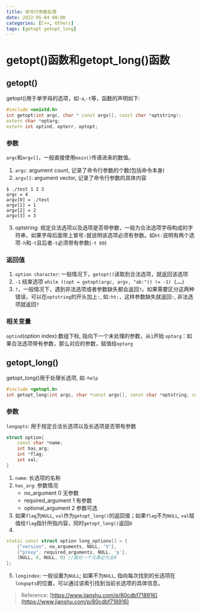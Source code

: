 ```yaml
---
title: 命令行参数处理
date: 2022-05-04 08:00
categories: [C++, Others]
tags: [getopt getopt_long]
---
```


# getopt()函数和getopt_long()函数

## getopt()
getopt()用于单字母的选项，如`-a`,`-t`等，函数的声明如下:
```c++
#include <unistd.h>
int getopt(int argc, char * const argv[], const char *optstring);
extern char *optarg;
extern int optind, opterr, optopt;
```
### 参数
`argc`和`argv[]`，一般直接使用`main()`传递进来的数值。
1. `argc`: argument count, 记录了命令行参数的个数(包括命令本身)
2. `argv[]`: argument vector, 记录了命令行参数的具体内容
```
$ ./test 1 2 3
argc = 4
argv[0] = ./test
argv[1] = 1
argv[2] = 2
argv[3] = 3
```
3. optstring: 规定合法选项以及选项是否带参数，一般为合法选项字母构成的字符串，如果字母后面带上冒号`:`就说明该选项必须有参数。如`ht:`说明有两个选项`-h`和`-t`且后者`-t`必须带有参数(`-t 60`)
### 返回值
1. `option character`: 一般情况下，`getopt()`读取到合法选项，就返回该选项
2. `-1` 结束选项
`while ((opt = getopt(argc, argv, "ab:")) != -1) {……}`
3. `?`，一般情况下，遇到非法选项或者参数缺失都会返回`?`。如果需要区分这两种错误，可以在`optstring`的开头加上`:`, 如`:ht:`，这样参数缺失就返回`:`, 非法选项就返回`?`
### 相关变量
`optind`(option index):数组下标, 指向下一个未处理的参数，从`1`开始
`optarg`：如果合法选项带有参数，那么对应的参数，赋值给`optarg`

## getopt_long()
getopt_long()用于处理长选项, 如`-help`
```c++
#include <getopt.h>
int getopt_long(int argc, char *const argv[], const char *optstring, const struct option *longopts, int *longindex);
```
### 参数
`longopts`: 用于规定合法长选项以及长选项是否带有参数
```c++
struct option{
	const char *name;
	int has_arg;
	int *flag;
	int val;
}
```
1. `name`: 长选项的名称
2. `has_arg`: 参数情况
   * no_argument 0 无参数
   * required_argument 1 有参数
   * optional_argument 2 参数可选
3. 如果`flag`为`NULL`, `val`作为`getopt_long()`的返回值；如果`flag`不为`NULL`, `val`赋值给`flag`指针所指内容，同时`getopt_long()`返回`0`
4. 
```c++
static const struct option long_options[] = {
	{"version", no_arguments, NULL, 'V'},
	{"proxy", required_arguments, NULL, 'p'},
	{NULL, 0, NULL, 0} //最后一个元素必为全0
};
```
5. `longindex`: 一般设置为`NULL`; 如果不为`NULL`, 指向每次找到的长选项在`longopts`的位置，可以通过该索引找到当前长选项的具体信息。

> Reference:
[https://www.jianshu.com/p/80cdbf718916](https://www.jianshu.com/p/80cdbf718916)